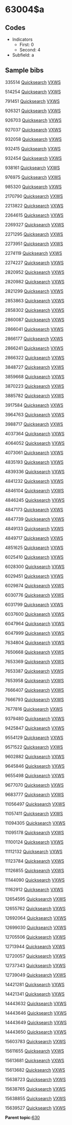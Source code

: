 # 63004$a

## Codes

-   Indicators
    -   First: 0
    -   Second: 4
-   Subfield: a

## Sample bibs

335514 [Quicksearch](https://search.library.yale.edu/catalog/335514) [VXWS](http://prodorbis.library.yale.edu:7014/vxws/GetHoldingsService?bibId=335514)

514254 [Quicksearch](https://search.library.yale.edu/catalog/514254) [VXWS](http://prodorbis.library.yale.edu:7014/vxws/GetHoldingsService?bibId=514254)

791451 [Quicksearch](https://search.library.yale.edu/catalog/791451) [VXWS](http://prodorbis.library.yale.edu:7014/vxws/GetHoldingsService?bibId=791451)

926321 [Quicksearch](https://search.library.yale.edu/catalog/926321) [VXWS](http://prodorbis.library.yale.edu:7014/vxws/GetHoldingsService?bibId=926321)

926703 [Quicksearch](https://search.library.yale.edu/catalog/926703) [VXWS](http://prodorbis.library.yale.edu:7014/vxws/GetHoldingsService?bibId=926703)

927037 [Quicksearch](https://search.library.yale.edu/catalog/927037) [VXWS](http://prodorbis.library.yale.edu:7014/vxws/GetHoldingsService?bibId=927037)

932058 [Quicksearch](https://search.library.yale.edu/catalog/932058) [VXWS](http://prodorbis.library.yale.edu:7014/vxws/GetHoldingsService?bibId=932058)

932415 [Quicksearch](https://search.library.yale.edu/catalog/932415) [VXWS](http://prodorbis.library.yale.edu:7014/vxws/GetHoldingsService?bibId=932415)

932454 [Quicksearch](https://search.library.yale.edu/catalog/932454) [VXWS](http://prodorbis.library.yale.edu:7014/vxws/GetHoldingsService?bibId=932454)

938161 [Quicksearch](https://search.library.yale.edu/catalog/938161) [VXWS](http://prodorbis.library.yale.edu:7014/vxws/GetHoldingsService?bibId=938161)

976975 [Quicksearch](https://search.library.yale.edu/catalog/976975) [VXWS](http://prodorbis.library.yale.edu:7014/vxws/GetHoldingsService?bibId=976975)

985320 [Quicksearch](https://search.library.yale.edu/catalog/985320) [VXWS](http://prodorbis.library.yale.edu:7014/vxws/GetHoldingsService?bibId=985320)

2170790 [Quicksearch](https://search.library.yale.edu/catalog/2170790) [VXWS](http://prodorbis.library.yale.edu:7014/vxws/GetHoldingsService?bibId=2170790)

2213822 [Quicksearch](https://search.library.yale.edu/catalog/2213822) [VXWS](http://prodorbis.library.yale.edu:7014/vxws/GetHoldingsService?bibId=2213822)

2264615 [Quicksearch](https://search.library.yale.edu/catalog/2264615) [VXWS](http://prodorbis.library.yale.edu:7014/vxws/GetHoldingsService?bibId=2264615)

2269327 [Quicksearch](https://search.library.yale.edu/catalog/2269327) [VXWS](http://prodorbis.library.yale.edu:7014/vxws/GetHoldingsService?bibId=2269327)

2271295 [Quicksearch](https://search.library.yale.edu/catalog/2271295) [VXWS](http://prodorbis.library.yale.edu:7014/vxws/GetHoldingsService?bibId=2271295)

2273951 [Quicksearch](https://search.library.yale.edu/catalog/2273951) [VXWS](http://prodorbis.library.yale.edu:7014/vxws/GetHoldingsService?bibId=2273951)

2274119 [Quicksearch](https://search.library.yale.edu/catalog/2274119) [VXWS](http://prodorbis.library.yale.edu:7014/vxws/GetHoldingsService?bibId=2274119)

2274227 [Quicksearch](https://search.library.yale.edu/catalog/2274227) [VXWS](http://prodorbis.library.yale.edu:7014/vxws/GetHoldingsService?bibId=2274227)

2820952 [Quicksearch](https://search.library.yale.edu/catalog/2820952) [VXWS](http://prodorbis.library.yale.edu:7014/vxws/GetHoldingsService?bibId=2820952)

2820982 [Quicksearch](https://search.library.yale.edu/catalog/2820982) [VXWS](http://prodorbis.library.yale.edu:7014/vxws/GetHoldingsService?bibId=2820982)

2821299 [Quicksearch](https://search.library.yale.edu/catalog/2821299) [VXWS](http://prodorbis.library.yale.edu:7014/vxws/GetHoldingsService?bibId=2821299)

2853863 [Quicksearch](https://search.library.yale.edu/catalog/2853863) [VXWS](http://prodorbis.library.yale.edu:7014/vxws/GetHoldingsService?bibId=2853863)

2858302 [Quicksearch](https://search.library.yale.edu/catalog/2858302) [VXWS](http://prodorbis.library.yale.edu:7014/vxws/GetHoldingsService?bibId=2858302)

2860087 [Quicksearch](https://search.library.yale.edu/catalog/2860087) [VXWS](http://prodorbis.library.yale.edu:7014/vxws/GetHoldingsService?bibId=2860087)

2866041 [Quicksearch](https://search.library.yale.edu/catalog/2866041) [VXWS](http://prodorbis.library.yale.edu:7014/vxws/GetHoldingsService?bibId=2866041)

2866177 [Quicksearch](https://search.library.yale.edu/catalog/2866177) [VXWS](http://prodorbis.library.yale.edu:7014/vxws/GetHoldingsService?bibId=2866177)

2866241 [Quicksearch](https://search.library.yale.edu/catalog/2866241) [VXWS](http://prodorbis.library.yale.edu:7014/vxws/GetHoldingsService?bibId=2866241)

2866322 [Quicksearch](https://search.library.yale.edu/catalog/2866322) [VXWS](http://prodorbis.library.yale.edu:7014/vxws/GetHoldingsService?bibId=2866322)

3848727 [Quicksearch](https://search.library.yale.edu/catalog/3848727) [VXWS](http://prodorbis.library.yale.edu:7014/vxws/GetHoldingsService?bibId=3848727)

3859668 [Quicksearch](https://search.library.yale.edu/catalog/3859668) [VXWS](http://prodorbis.library.yale.edu:7014/vxws/GetHoldingsService?bibId=3859668)

3870223 [Quicksearch](https://search.library.yale.edu/catalog/3870223) [VXWS](http://prodorbis.library.yale.edu:7014/vxws/GetHoldingsService?bibId=3870223)

3885782 [Quicksearch](https://search.library.yale.edu/catalog/3885782) [VXWS](http://prodorbis.library.yale.edu:7014/vxws/GetHoldingsService?bibId=3885782)

3917584 [Quicksearch](https://search.library.yale.edu/catalog/3917584) [VXWS](http://prodorbis.library.yale.edu:7014/vxws/GetHoldingsService?bibId=3917584)

3964763 [Quicksearch](https://search.library.yale.edu/catalog/3964763) [VXWS](http://prodorbis.library.yale.edu:7014/vxws/GetHoldingsService?bibId=3964763)

3988717 [Quicksearch](https://search.library.yale.edu/catalog/3988717) [VXWS](http://prodorbis.library.yale.edu:7014/vxws/GetHoldingsService?bibId=3988717)

4037364 [Quicksearch](https://search.library.yale.edu/catalog/4037364) [VXWS](http://prodorbis.library.yale.edu:7014/vxws/GetHoldingsService?bibId=4037364)

4064052 [Quicksearch](https://search.library.yale.edu/catalog/4064052) [VXWS](http://prodorbis.library.yale.edu:7014/vxws/GetHoldingsService?bibId=4064052)

4073061 [Quicksearch](https://search.library.yale.edu/catalog/4073061) [VXWS](http://prodorbis.library.yale.edu:7014/vxws/GetHoldingsService?bibId=4073061)

4835193 [Quicksearch](https://search.library.yale.edu/catalog/4835193) [VXWS](http://prodorbis.library.yale.edu:7014/vxws/GetHoldingsService?bibId=4835193)

4839336 [Quicksearch](https://search.library.yale.edu/catalog/4839336) [VXWS](http://prodorbis.library.yale.edu:7014/vxws/GetHoldingsService?bibId=4839336)

4841232 [Quicksearch](https://search.library.yale.edu/catalog/4841232) [VXWS](http://prodorbis.library.yale.edu:7014/vxws/GetHoldingsService?bibId=4841232)

4846104 [Quicksearch](https://search.library.yale.edu/catalog/4846104) [VXWS](http://prodorbis.library.yale.edu:7014/vxws/GetHoldingsService?bibId=4846104)

4846245 [Quicksearch](https://search.library.yale.edu/catalog/4846245) [VXWS](http://prodorbis.library.yale.edu:7014/vxws/GetHoldingsService?bibId=4846245)

4847173 [Quicksearch](https://search.library.yale.edu/catalog/4847173) [VXWS](http://prodorbis.library.yale.edu:7014/vxws/GetHoldingsService?bibId=4847173)

4847739 [Quicksearch](https://search.library.yale.edu/catalog/4847739) [VXWS](http://prodorbis.library.yale.edu:7014/vxws/GetHoldingsService?bibId=4847739)

4849133 [Quicksearch](https://search.library.yale.edu/catalog/4849133) [VXWS](http://prodorbis.library.yale.edu:7014/vxws/GetHoldingsService?bibId=4849133)

4849717 [Quicksearch](https://search.library.yale.edu/catalog/4849717) [VXWS](http://prodorbis.library.yale.edu:7014/vxws/GetHoldingsService?bibId=4849717)

4851625 [Quicksearch](https://search.library.yale.edu/catalog/4851625) [VXWS](http://prodorbis.library.yale.edu:7014/vxws/GetHoldingsService?bibId=4851625)

6025410 [Quicksearch](https://search.library.yale.edu/catalog/6025410) [VXWS](http://prodorbis.library.yale.edu:7014/vxws/GetHoldingsService?bibId=6025410)

6028300 [Quicksearch](https://search.library.yale.edu/catalog/6028300) [VXWS](http://prodorbis.library.yale.edu:7014/vxws/GetHoldingsService?bibId=6028300)

6029451 [Quicksearch](https://search.library.yale.edu/catalog/6029451) [VXWS](http://prodorbis.library.yale.edu:7014/vxws/GetHoldingsService?bibId=6029451)

6029874 [Quicksearch](https://search.library.yale.edu/catalog/6029874) [VXWS](http://prodorbis.library.yale.edu:7014/vxws/GetHoldingsService?bibId=6029874)

6030776 [Quicksearch](https://search.library.yale.edu/catalog/6030776) [VXWS](http://prodorbis.library.yale.edu:7014/vxws/GetHoldingsService?bibId=6030776)

6031799 [Quicksearch](https://search.library.yale.edu/catalog/6031799) [VXWS](http://prodorbis.library.yale.edu:7014/vxws/GetHoldingsService?bibId=6031799)

6037600 [Quicksearch](https://search.library.yale.edu/catalog/6037600) [VXWS](http://prodorbis.library.yale.edu:7014/vxws/GetHoldingsService?bibId=6037600)

6047964 [Quicksearch](https://search.library.yale.edu/catalog/6047964) [VXWS](http://prodorbis.library.yale.edu:7014/vxws/GetHoldingsService?bibId=6047964)

6047999 [Quicksearch](https://search.library.yale.edu/catalog/6047999) [VXWS](http://prodorbis.library.yale.edu:7014/vxws/GetHoldingsService?bibId=6047999)

7634804 [Quicksearch](https://search.library.yale.edu/catalog/7634804) [VXWS](http://prodorbis.library.yale.edu:7014/vxws/GetHoldingsService?bibId=7634804)

7650668 [Quicksearch](https://search.library.yale.edu/catalog/7650668) [VXWS](http://prodorbis.library.yale.edu:7014/vxws/GetHoldingsService?bibId=7650668)

7653369 [Quicksearch](https://search.library.yale.edu/catalog/7653369) [VXWS](http://prodorbis.library.yale.edu:7014/vxws/GetHoldingsService?bibId=7653369)

7653387 [Quicksearch](https://search.library.yale.edu/catalog/7653387) [VXWS](http://prodorbis.library.yale.edu:7014/vxws/GetHoldingsService?bibId=7653387)

7653958 [Quicksearch](https://search.library.yale.edu/catalog/7653958) [VXWS](http://prodorbis.library.yale.edu:7014/vxws/GetHoldingsService?bibId=7653958)

7666407 [Quicksearch](https://search.library.yale.edu/catalog/7666407) [VXWS](http://prodorbis.library.yale.edu:7014/vxws/GetHoldingsService?bibId=7666407)

7666793 [Quicksearch](https://search.library.yale.edu/catalog/7666793) [VXWS](http://prodorbis.library.yale.edu:7014/vxws/GetHoldingsService?bibId=7666793)

7677816 [Quicksearch](https://search.library.yale.edu/catalog/7677816) [VXWS](http://prodorbis.library.yale.edu:7014/vxws/GetHoldingsService?bibId=7677816)

9379480 [Quicksearch](https://search.library.yale.edu/catalog/9379480) [VXWS](http://prodorbis.library.yale.edu:7014/vxws/GetHoldingsService?bibId=9379480)

9425847 [Quicksearch](https://search.library.yale.edu/catalog/9425847) [VXWS](http://prodorbis.library.yale.edu:7014/vxws/GetHoldingsService?bibId=9425847)

9554129 [Quicksearch](https://search.library.yale.edu/catalog/9554129) [VXWS](http://prodorbis.library.yale.edu:7014/vxws/GetHoldingsService?bibId=9554129)

9571522 [Quicksearch](https://search.library.yale.edu/catalog/9571522) [VXWS](http://prodorbis.library.yale.edu:7014/vxws/GetHoldingsService?bibId=9571522)

9602882 [Quicksearch](https://search.library.yale.edu/catalog/9602882) [VXWS](http://prodorbis.library.yale.edu:7014/vxws/GetHoldingsService?bibId=9602882)

9645846 [Quicksearch](https://search.library.yale.edu/catalog/9645846) [VXWS](http://prodorbis.library.yale.edu:7014/vxws/GetHoldingsService?bibId=9645846)

9655498 [Quicksearch](https://search.library.yale.edu/catalog/9655498) [VXWS](http://prodorbis.library.yale.edu:7014/vxws/GetHoldingsService?bibId=9655498)

9677070 [Quicksearch](https://search.library.yale.edu/catalog/9677070) [VXWS](http://prodorbis.library.yale.edu:7014/vxws/GetHoldingsService?bibId=9677070)

9683777 [Quicksearch](https://search.library.yale.edu/catalog/9683777) [VXWS](http://prodorbis.library.yale.edu:7014/vxws/GetHoldingsService?bibId=9683777)

11056497 [Quicksearch](https://search.library.yale.edu/catalog/11056497) [VXWS](http://prodorbis.library.yale.edu:7014/vxws/GetHoldingsService?bibId=11056497)

11057411 [Quicksearch](https://search.library.yale.edu/catalog/11057411) [VXWS](http://prodorbis.library.yale.edu:7014/vxws/GetHoldingsService?bibId=11057411)

11094305 [Quicksearch](https://search.library.yale.edu/catalog/11094305) [VXWS](http://prodorbis.library.yale.edu:7014/vxws/GetHoldingsService?bibId=11094305)

11095178 [Quicksearch](https://search.library.yale.edu/catalog/11095178) [VXWS](http://prodorbis.library.yale.edu:7014/vxws/GetHoldingsService?bibId=11095178)

11100124 [Quicksearch](https://search.library.yale.edu/catalog/11100124) [VXWS](http://prodorbis.library.yale.edu:7014/vxws/GetHoldingsService?bibId=11100124)

11112132 [Quicksearch](https://search.library.yale.edu/catalog/11112132) [VXWS](http://prodorbis.library.yale.edu:7014/vxws/GetHoldingsService?bibId=11112132)

11123784 [Quicksearch](https://search.library.yale.edu/catalog/11123784) [VXWS](http://prodorbis.library.yale.edu:7014/vxws/GetHoldingsService?bibId=11123784)

11126855 [Quicksearch](https://search.library.yale.edu/catalog/11126855) [VXWS](http://prodorbis.library.yale.edu:7014/vxws/GetHoldingsService?bibId=11126855)

11144090 [Quicksearch](https://search.library.yale.edu/catalog/11144090) [VXWS](http://prodorbis.library.yale.edu:7014/vxws/GetHoldingsService?bibId=11144090)

11162912 [Quicksearch](https://search.library.yale.edu/catalog/11162912) [VXWS](http://prodorbis.library.yale.edu:7014/vxws/GetHoldingsService?bibId=11162912)

12654595 [Quicksearch](https://search.library.yale.edu/catalog/12654595) [VXWS](http://prodorbis.library.yale.edu:7014/vxws/GetHoldingsService?bibId=12654595)

12655762 [Quicksearch](https://search.library.yale.edu/catalog/12655762) [VXWS](http://prodorbis.library.yale.edu:7014/vxws/GetHoldingsService?bibId=12655762)

12692064 [Quicksearch](https://search.library.yale.edu/catalog/12692064) [VXWS](http://prodorbis.library.yale.edu:7014/vxws/GetHoldingsService?bibId=12692064)

12699030 [Quicksearch](https://search.library.yale.edu/catalog/12699030) [VXWS](http://prodorbis.library.yale.edu:7014/vxws/GetHoldingsService?bibId=12699030)

12705506 [Quicksearch](https://search.library.yale.edu/catalog/12705506) [VXWS](http://prodorbis.library.yale.edu:7014/vxws/GetHoldingsService?bibId=12705506)

12713944 [Quicksearch](https://search.library.yale.edu/catalog/12713944) [VXWS](http://prodorbis.library.yale.edu:7014/vxws/GetHoldingsService?bibId=12713944)

12720057 [Quicksearch](https://search.library.yale.edu/catalog/12720057) [VXWS](http://prodorbis.library.yale.edu:7014/vxws/GetHoldingsService?bibId=12720057)

12737343 [Quicksearch](https://search.library.yale.edu/catalog/12737343) [VXWS](http://prodorbis.library.yale.edu:7014/vxws/GetHoldingsService?bibId=12737343)

12739049 [Quicksearch](https://search.library.yale.edu/catalog/12739049) [VXWS](http://prodorbis.library.yale.edu:7014/vxws/GetHoldingsService?bibId=12739049)

14421281 [Quicksearch](https://search.library.yale.edu/catalog/14421281) [VXWS](http://prodorbis.library.yale.edu:7014/vxws/GetHoldingsService?bibId=14421281)

14421341 [Quicksearch](https://search.library.yale.edu/catalog/14421341) [VXWS](http://prodorbis.library.yale.edu:7014/vxws/GetHoldingsService?bibId=14421341)

14443632 [Quicksearch](https://search.library.yale.edu/catalog/14443632) [VXWS](http://prodorbis.library.yale.edu:7014/vxws/GetHoldingsService?bibId=14443632)

14443646 [Quicksearch](https://search.library.yale.edu/catalog/14443646) [VXWS](http://prodorbis.library.yale.edu:7014/vxws/GetHoldingsService?bibId=14443646)

14443649 [Quicksearch](https://search.library.yale.edu/catalog/14443649) [VXWS](http://prodorbis.library.yale.edu:7014/vxws/GetHoldingsService?bibId=14443649)

14443650 [Quicksearch](https://search.library.yale.edu/catalog/14443650) [VXWS](http://prodorbis.library.yale.edu:7014/vxws/GetHoldingsService?bibId=14443650)

15603783 [Quicksearch](https://search.library.yale.edu/catalog/15603783) [VXWS](http://prodorbis.library.yale.edu:7014/vxws/GetHoldingsService?bibId=15603783)

15611655 [Quicksearch](https://search.library.yale.edu/catalog/15611655) [VXWS](http://prodorbis.library.yale.edu:7014/vxws/GetHoldingsService?bibId=15611655)

15613681 [Quicksearch](https://search.library.yale.edu/catalog/15613681) [VXWS](http://prodorbis.library.yale.edu:7014/vxws/GetHoldingsService?bibId=15613681)

15613682 [Quicksearch](https://search.library.yale.edu/catalog/15613682) [VXWS](http://prodorbis.library.yale.edu:7014/vxws/GetHoldingsService?bibId=15613682)

15638723 [Quicksearch](https://search.library.yale.edu/catalog/15638723) [VXWS](http://prodorbis.library.yale.edu:7014/vxws/GetHoldingsService?bibId=15638723)

15638765 [Quicksearch](https://search.library.yale.edu/catalog/15638765) [VXWS](http://prodorbis.library.yale.edu:7014/vxws/GetHoldingsService?bibId=15638765)

15638855 [Quicksearch](https://search.library.yale.edu/catalog/15638855) [VXWS](http://prodorbis.library.yale.edu:7014/vxws/GetHoldingsService?bibId=15638855)

15639527 [Quicksearch](https://search.library.yale.edu/catalog/15639527) [VXWS](http://prodorbis.library.yale.edu:7014/vxws/GetHoldingsService?bibId=15639527)

**Parent topic:**[630](../../tags/630/630.md)

